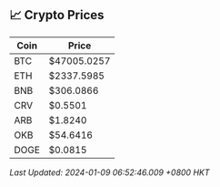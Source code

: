 ## 📈 Crypto Prices

| Coin | Price |
| ---- | ----- |
| BTC | $47005.0257 |
| ETH | $2337.5985 |
| BNB | $306.0866 |
| CRV | $0.5501 |
| ARB | $1.8240 |
| OKB | $54.6416 |
| DOGE | $0.0815 |

_Last Updated: 2024-01-09 06:52:46.009 +0800 HKT_